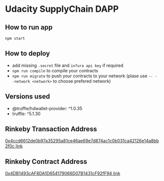 # Udacity SupplyChain DAPP

## How to run app

`npm start`

## How to deploy

* add missing `.secret` file and `infura api key` if required
* `npm run compile` to compile your contracts
* `npm run migrate` to push your contracts to your network (plase use `-- --network <network>` to choose prefered network)

## Versions used

* @truffle/hdwallet-provider: ^1.0.35
* truffle: ^5.1.30

## Rinkeby Transaction Address

[0x4ccd6612de0b97a35295a81ce46ae69e7d874ac1c0b031ca42126e14a8bb2f0c link](https://rinkeby.etherscan.io/tx/0x4ccd6612de0b97a35295a81ce46ae69e7d874ac1c0b031ca42126e14a8bb2f0c)

## Rinkeby Contract Address

[0x4DB1493cAF8DA1D654179066D07B1431cF92fF94 link](https://rinkeby.etherscan.io/address/0x4DB1493cAF8DA1D654179066D07B1431cF92fF94)
